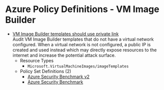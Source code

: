 # Azure Policy Definitions - VM Image Builder

* [VM Image Builder templates should use private link](https://github.com/Azure/azure-policy/tree/master/built-in-policies/policyDefinitions/VM%20Image%20Builder/PrivateLinkEnabled_Audit.json)  
  Audit VM Image Builder templates that do not have a virtual network configured. When a virtual network is not configured, a public IP is created and used instead which may directly expose resources to the internet and increase the potential attack surface. 
  * Resource Types 
    * `Microsoft.VirtualMachineImages/imageTemplates` 
  * Policy Set Definitions (2)  
    * [Azure Security Benchmark v2](https://github.com/Azure/azure-policy/tree/master/built-in-policies/policySetDefinitions/Regulatory%20Compliance/asb_v2.json)  
    * [Azure Security Benchmark](https://github.com/Azure/azure-policy/tree/master/built-in-policies/policySetDefinitions/Security%20Center/AzureSecurityCenter.json)  
